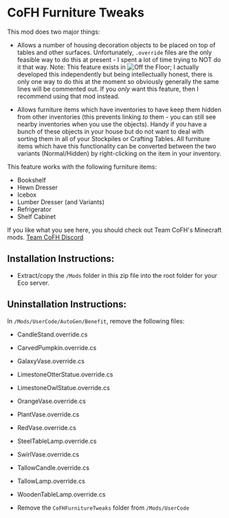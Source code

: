 # CoFH Furniture Tweaks

This mod does two major things:

- Allows a number of housing decoration objects to be placed on top of tables and other surfaces. Unfortunately, `.override` files are the only feasible way to do this at present - I spent a lot of time trying to NOT do it that way. Note: This feature exists in ![Off the Floor](https://mod.io/g/eco/m/off-the-floor); I actually developed this independently but being intellectually honest, there is only one way to do this at the moment so obviously generally the same lines will be commented out. If you *only* want this feature, then I recommend using that mod instead.

- Allows furniture items which have inventories to have keep them hidden from other inventories (this prevents linking *to* them - you can still see nearby inventories when you use the objects). Handy if you have a bunch of these objects in your house but do not want to deal with sorting them in all of your Stockpiles or Crafting Tables. All furniture items which have this functionality can be converted between the two variants (Normal/Hidden) by right-clicking on the item in your inventory.

This feature works with the following furniture items:

- Bookshelf
- Hewn Dresser
- Icebox
- Lumber Dresser (and Variants)
- Refrigerator
- Shelf Cabinet

If you like what you see here, you should check out Team CoFH's Minecraft mods.
[Team CoFH Discord](https://discord.gg/uRKrnbH)

## Installation Instructions:

- Extract/copy the `/Mods` folder in this zip file into the root folder for your Eco server.

## Uninstallation Instructions:

In `/Mods/UserCode/AutoGen/Benefit`, remove the following files:
- CandleStand.override.cs
- CarvedPumpkin.override.cs
- GalaxyVase.override.cs
- LimestoneOtterStatue.override.cs
- LimestoneOwlStatue.override.cs
- OrangeVase.override.cs
- PlantVase.override.cs
- RedVase.override.cs
- SteelTableLamp.override.cs
- SwirlVase.override.cs
- TallowCandle.override.cs
- TallowLamp.override.cs
- WoodenTableLamp.override.cs

- Remove the `CoFHFurnitureTweaks` folder from `/Mods/UserCode`